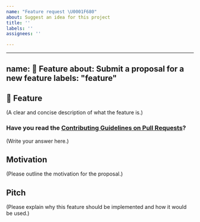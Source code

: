 ```yaml
---
name: "Feature request \U0001F680"
about: Suggest an idea for this project
title: ''
labels: ''
assignees: ''

---
```


---
name: 🚀 Feature
about: Submit a proposal for a new feature
labels: "feature"
---

## 🚀 Feature

(A clear and concise description of what the feature is.)

### Have you read the [Contributing Guidelines on Pull Requests](https://github.com/Tenet-Coding/ArtofCoding/blob/main/CONTRIBUTING.md)?

(Write your answer here.)

## Motivation

(Please outline the motivation for the proposal.)

## Pitch

(Please explain why this feature should be implemented and how it would be used.)
